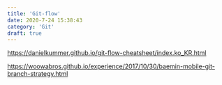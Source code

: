 ```yaml
---
title: 'Git-flow'
date: 2020-7-24 15:38:43
category: 'Git'
draft: true
---
```


https://danielkummer.github.io/git-flow-cheatsheet/index.ko_KR.html

https://woowabros.github.io/experience/2017/10/30/baemin-mobile-git-branch-strategy.html
